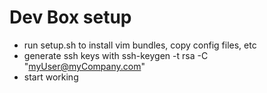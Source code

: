 # Dev Box setup

* run setup.sh to install vim bundles, copy config files, etc
* generate ssh keys with ssh-keygen -t rsa -C "myUser@myCompany.com"
* start working
